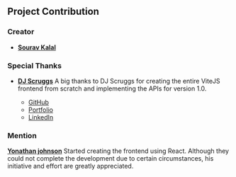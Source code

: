 ## Project Contribution

### Creator

- **[Sourav Kalal](https://github.com/Anof-cyber)**

### Special Thanks

- **[DJ Scruggs](https://github.com/djscruggs)** A big thanks to DJ Scruggs for creating the entire ViteJS frontend from scratch and implementing the APIs for version 1.0.

    - [GitHub](https://github.com/djscruggs)
    - [Portfolio](https://djscruggs.com)
    - [LinkedIn](https://www.linkedin.com/in/djscruggs/)


### Mention 

**[Yonathan johnson](https://github.com/ya-johnson)** Started creating the frontend using React. Although they could not complete the development due to certain circumstances, his initiative and effort are greatly appreciated.

